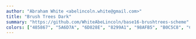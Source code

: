 ```yaml
---
author: "Abraham White <abelincoln.white@gmail.com>"
title: "Brush Trees Dark"
summary: "https://github.com/WhiteAbeLincoln/base16-brushtrees-scheme"
colors: ["485867", "5A6D7A", "6D828E", "8299A1", "98AFB5", "B0C5C8", "C9DBDC", "E3EFEF", "b38686", "d8bba2", "aab386", "87b386", "86b3b3", "868cb3", "b386b2", "b39f9f"]
---
```

